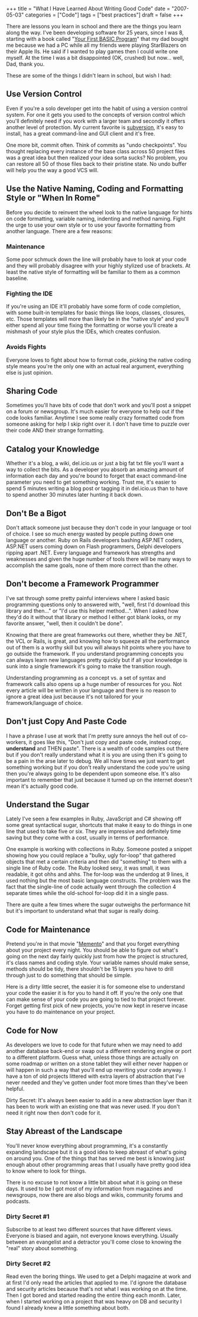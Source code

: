 +++
title = "What I Have Learned About Writing Good Code"
date = "2007-05-03"
categories = ["Code"]
tags = ["best practices"]
draft = false
+++

There are lessons you learn in school and there are the things you learn along the way. I've been developing software for 25 years, since I was 8, starting with a book called "[Your First BASIC Program](https://www.goodreads.com/book/show/4488063-your-first-basic-program)" that my dad bought me because we had a PC while all my friends were playing StarBlazers on their Apple IIs. He said if I wanted to play games then I could write one myself.  At the time I was a bit disappointed (OK, crushed) but now... well, Dad, thank you.

These are some of the things I didn't learn in school, but wish I had:

## Use Version Control

Even if you're a solo developer get into the habit of using a version control system. For one it gets you used to the concepts of version control which you'll definitely need if you work with a larger team and secondly it offers another level of protection. My current favorite is [subversion](http://subversion.tigris.org/), it's easy to install, has a great command-line and GUI client and it's free.

One more bit, commit often. Think of commits as "undo checkpoints". You thought replacing every instance of the base class across 50 project files was a great idea but then realized your idea sorta sucks? No problem, you can restore all 50 of those files back to their pristine state. No undo buffer will help you the way a good VCS will.

## Use the Native Naming, Coding and Formatting Style or "When In Rome"

Before you decide to reinvent the wheel look to the native language for hints on code formatting, variable naming, indenting and method naming. Fight the urge to use your own style or to use your favorite formatting from another language. There are a few reasons:

### Maintenance

Some poor schmuck down the line will probably have to look at your code and they will probably disagree with your highly stylized use of brackets. At least the native style of formatting will be familiar to them as a common baseline.

### Fighting the IDE

If you're using an IDE it'll probably have some form of code completion, with some built-in templates for basic things like loops, classes, closures, etc. Those templates will more than likely be in the "native style" and you'll either spend all your time fixing the formatting or worse you'll create a mishmash of your style plus the IDEs, which creates confusion.

### Avoids Fights

Everyone loves to fight about how to format code, picking the native coding style means you're the only one with an actual real argument, everything else is just opinion.

## Sharing Code

Sometimes you'll have bits of code that don't work and you'll post a snippet on a forum or newsgroup. It's much easier for everyone to help out if the code looks familiar. Anytime I see some really crazy formatted code from someone asking for help I skip right over it. I don't have time to puzzle over their code AND their strange formatting.

## Catalog your Knowledge

Whether it's a blog, a wiki, del.icio.us or just a big fat txt file you'll want a way to collect the bits. As a developer you absorb an amazing amount of information each day and you're bound to forget that exact command-line parameter you need to get something working. Trust me, it's easier to spend 5 minutes writing a blog post or tagging it in del.icio.us than to have to spend another 30 minutes later hunting it back down.

## Don't Be a Bigot

Don't attack someone just because they don't code in your language or tool of choice. I see so much energy wasted by people putting down one language or another. Ruby on Rails developers bashing ASP.NET coders, ASP.NET users coming down on Flash programmers, Delphi developers ripping apart .NET. Every language and framework has strengths and weaknesses and given the huge number of tools there will be many ways to accomplish the same goals, none of them more correct than the other.

## Don't become a Framework Programmer

I've sat through some pretty painful interviews where I asked basic programming questions only to answered with, "well, first I'd download this library and then..." or "I'd use this helper method...". When I asked how they'd do it without that library or method I either got blank looks, or my favorite answer, "well, then it couldn't be done".

Knowing that there are great frameworks out there, whether they be .NET, the VCL or Rails, is great, and knowing how to squeeze all the performance out of them is a worthy skill but you will always hit points where you have to go outside the framework. If you understand programming concepts you can always learn new languages pretty quickly but if all your knowledge is sunk into a single framework it's going to make the transition rough.

Understanding programming as a concept vs. a set of syntax and framework calls also opens up a huge number of resources for you. Not every article will be written in your language and there is no reason to ignore a great idea just because it's not tailored for your framework/language of choice.

## Don't just Copy And Paste Code

I have a phrase I use at work that I'm pretty sure annoys the hell out of co-workers, it goes like this, "Don't just copy and paste code, instead copy, **understand** and THEN paste". There is a wealth of code samples out there but if you don't really understand what it is you are using then it's going to be a pain in the arse later to debug. We all have times we just want to get something working but if you don't really understand the code you're using then you're always going to be dependent upon someone else. It's also important to remember that just because it turned up on the internet doesn't mean it's actually good code.

## Understand the Sugar

Lately I've seen a few examples in Ruby, JavaScript and C# showing off some great syntactical sugar, shortcuts that make it easy to do things in one line that used to take five or six. They are impressive and definitely time saving but they come with a cost, usually in terms of performance.

One example is working with collections in Ruby. Someone posted a snippet showing how you could replace a "bulky, ugly for-loop" that gathered objects that met a certain criteria and then did "something" to them with a single line of Ruby code. The Ruby looked sexy, it was small, it was readable, it got ohhs and ahhs. The for-loop was the underdog at 9 lines, it used nothing but the most basic language constructs. The problem was the fact that the single-line of code actually went through the collection 4 separate times while the old-school for-loop did it in a single pass.

There are quite a few times where the sugar outweighs the performance hit but it's important to understand what that sugar is really doing.

## Code for Maintenance

Pretend you're in that movie "[Memento](http://www.imdb.com/title/tt0209144/ "Memento")" and that you forget everything about your project every night. You should be able to figure out what's going on the next day fairly quickly just from how the project is structured, it's class names and coding style. Your variable names should make sense, methods should be tidy, there shouldn't be 15 layers you have to drill through just to do something that should be simple.

Here is a dirty little secret, the easier it is for someone else to understand your code the easier it is for you to hand it off. If you're the only one that can make sense of your code you are going to tied to that project forever. Forget getting first pick of new projects, you're now kept in reserve incase you have to do maintenance on your project.

## Code for Now

As developers we love to code for that future when we may need to add another database back-end or swap out a different rendering engine or port to a different platform. Guess what, unless those things are actually on some roadmap or written on a stone tablet they will either never happen or will happen in such a way that you'll end up rewriting your code anyway. I have a ton of old projects littered with extra layers of abstraction that I've never needed and they've gotten under foot more times than they've been helpful.

Dirty Secret: It's always been easier to add in a new abstraction layer than it has been to work with an existing one that was never used. If you don't need it right now then don't code for it.

## Stay Abreast of the Landscape

You'll never know everything about programming, it's a constantly expanding landscape but it is a good idea to keep abreast of what's going on around you. One of the things that has served me best is knowing just enough about other programming areas that I usually have pretty good idea to know where to look for things.

There is no excuse to not know a little bit about what it is going on these days. It used to be I got most of my information from magazines and newsgroups, now there are also blogs and wikis, community forums and podcasts.

### Dirty Secret #1

Subscribe to at least two different sources that have different views. Everyone is biased and again, not everyone knows everything. Usually between an evangelist and a detractor you'll come close to knowing the "real" story about something.

### Dirty Secret #2

Read even the boring things. We used to get a Delphi magazine at work and at first I'd only read the articles that applied to me. I'd ignore the database and security articles because that's not what I was working on at the time. Then I got bored and started reading the entire thing each month. Later, when I started working on a project that was heavy on DB and security I found I already knew a little something about both.
